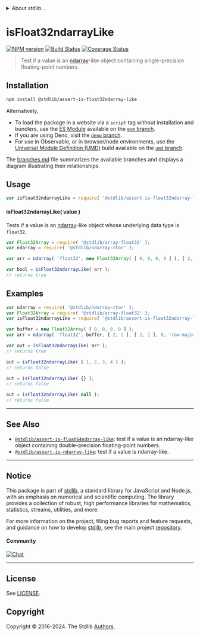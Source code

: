 <!--

@license Apache-2.0

Copyright (c) 2020 The Stdlib Authors.

Licensed under the Apache License, Version 2.0 (the "License");
you may not use this file except in compliance with the License.
You may obtain a copy of the License at

   http://www.apache.org/licenses/LICENSE-2.0

Unless required by applicable law or agreed to in writing, software
distributed under the License is distributed on an "AS IS" BASIS,
WITHOUT WARRANTIES OR CONDITIONS OF ANY KIND, either express or implied.
See the License for the specific language governing permissions and
limitations under the License.

-->


<details>
  <summary>
    About stdlib...
  </summary>
  <p>We believe in a future in which the web is a preferred environment for numerical computation. To help realize this future, we've built stdlib. stdlib is a standard library, with an emphasis on numerical and scientific computation, written in JavaScript (and C) for execution in browsers and in Node.js.</p>
  <p>The library is fully decomposable, being architected in such a way that you can swap out and mix and match APIs and functionality to cater to your exact preferences and use cases.</p>
  <p>When you use stdlib, you can be absolutely certain that you are using the most thorough, rigorous, well-written, studied, documented, tested, measured, and high-quality code out there.</p>
  <p>To join us in bringing numerical computing to the web, get started by checking us out on <a href="https://github.com/stdlib-js/stdlib">GitHub</a>, and please consider <a href="https://opencollective.com/stdlib">financially supporting stdlib</a>. We greatly appreciate your continued support!</p>
</details>

# isFloat32ndarrayLike

[![NPM version][npm-image]][npm-url] [![Build Status][test-image]][test-url] [![Coverage Status][coverage-image]][coverage-url] <!-- [![dependencies][dependencies-image]][dependencies-url] -->

> Test if a value is an [ndarray][@stdlib/ndarray/ctor]-like object containing single-precision floating-point numbers.

<section class="installation">

## Installation

```bash
npm install @stdlib/assert-is-float32ndarray-like
```

Alternatively,

-   To load the package in a website via a `script` tag without installation and bundlers, use the [ES Module][es-module] available on the [`esm` branch][esm-url].
-   If you are using Deno, visit the [`deno` branch][deno-url].
-   For use in Observable, or in browser/node environments, use the [Universal Module Definition (UMD)][umd] build available on the [`umd` branch][umd-url].

The [branches.md][branches-url] file summarizes the available branches and displays a diagram illustrating their relationships.

</section>

<section class="usage">

## Usage

```javascript
var isFloat32ndarrayLike = require( '@stdlib/assert-is-float32ndarray-like' );
```

#### isFloat32ndarrayLike( value )

Tests if a value is an [ndarray][@stdlib/ndarray/ctor]-like object whose underlying data type is `float32`.

```javascript
var Float32Array = require( '@stdlib/array-float32' );
var ndarray = require( '@stdlib/ndarray-ctor' );

var arr = ndarray( 'float32', new Float32Array( [ 0, 0, 0, 0 ] ), [ 2, 2 ], [ 2, 1 ], 0, 'row-major' );

var bool = isFloat32ndarrayLike( arr );
// returns true
```

</section>

<!-- /.usage -->

<section class="examples">

## Examples

<!-- eslint no-undef: "error" -->

```javascript
var ndarray = require( '@stdlib/ndarray-ctor' );
var Float32Array = require( '@stdlib/array-float32' );
var isFloat32ndarrayLike = require( '@stdlib/assert-is-float32ndarray-like' );

var buffer = new Float32Array( [ 0, 0, 0, 0 ] );
var arr = ndarray( 'float32', buffer, [ 2, 2 ], [ 2, 1 ], 0, 'row-major' );

var out = isFloat32ndarrayLike( arr );
// returns true

out = isFloat32ndarrayLike( [ 1, 2, 3, 4 ] );
// returns false

out = isFloat32ndarrayLike( {} );
// returns false

out = isFloat32ndarrayLike( null );
// returns false
```

</section>

<!-- /.examples -->

<!-- Section for related `stdlib` packages. Do not manually edit this section, as it is automatically populated. -->

<section class="related">

* * *

## See Also

-   <span class="package-name">[`@stdlib/assert-is-float64ndarray-like`][@stdlib/assert/is-float64ndarray-like]</span><span class="delimiter">: </span><span class="description">test if a value is an ndarray-like object containing double-precision floating-point numbers.</span>
-   <span class="package-name">[`@stdlib/assert-is-ndarray-like`][@stdlib/assert/is-ndarray-like]</span><span class="delimiter">: </span><span class="description">test if a value is ndarray-like.</span>

</section>

<!-- /.related -->

<!-- Section for all links. Make sure to keep an empty line after the `section` element and another before the `/section` close. -->


<section class="main-repo" >

* * *

## Notice

This package is part of [stdlib][stdlib], a standard library for JavaScript and Node.js, with an emphasis on numerical and scientific computing. The library provides a collection of robust, high performance libraries for mathematics, statistics, streams, utilities, and more.

For more information on the project, filing bug reports and feature requests, and guidance on how to develop [stdlib][stdlib], see the main project [repository][stdlib].

#### Community

[![Chat][chat-image]][chat-url]

---

## License

See [LICENSE][stdlib-license].


## Copyright

Copyright &copy; 2016-2024. The Stdlib [Authors][stdlib-authors].

</section>

<!-- /.stdlib -->

<!-- Section for all links. Make sure to keep an empty line after the `section` element and another before the `/section` close. -->

<section class="links">

[npm-image]: http://img.shields.io/npm/v/@stdlib/assert-is-float32ndarray-like.svg
[npm-url]: https://npmjs.org/package/@stdlib/assert-is-float32ndarray-like

[test-image]: https://github.com/stdlib-js/assert-is-float32ndarray-like/actions/workflows/test.yml/badge.svg?branch=main
[test-url]: https://github.com/stdlib-js/assert-is-float32ndarray-like/actions/workflows/test.yml?query=branch:main

[coverage-image]: https://img.shields.io/codecov/c/github/stdlib-js/assert-is-float32ndarray-like/main.svg
[coverage-url]: https://codecov.io/github/stdlib-js/assert-is-float32ndarray-like?branch=main

<!--

[dependencies-image]: https://img.shields.io/david/stdlib-js/assert-is-float32ndarray-like.svg
[dependencies-url]: https://david-dm.org/stdlib-js/assert-is-float32ndarray-like/main

-->

[chat-image]: https://img.shields.io/gitter/room/stdlib-js/stdlib.svg
[chat-url]: https://app.gitter.im/#/room/#stdlib-js_stdlib:gitter.im

[stdlib]: https://github.com/stdlib-js/stdlib

[stdlib-authors]: https://github.com/stdlib-js/stdlib/graphs/contributors

[umd]: https://github.com/umdjs/umd
[es-module]: https://developer.mozilla.org/en-US/docs/Web/JavaScript/Guide/Modules

[deno-url]: https://github.com/stdlib-js/assert-is-float32ndarray-like/tree/deno
[umd-url]: https://github.com/stdlib-js/assert-is-float32ndarray-like/tree/umd
[esm-url]: https://github.com/stdlib-js/assert-is-float32ndarray-like/tree/esm
[branches-url]: https://github.com/stdlib-js/assert-is-float32ndarray-like/blob/main/branches.md

[stdlib-license]: https://raw.githubusercontent.com/stdlib-js/assert-is-float32ndarray-like/main/LICENSE

[@stdlib/ndarray/ctor]: https://github.com/stdlib-js/ndarray-ctor

<!-- <related-links> -->

[@stdlib/assert/is-float64ndarray-like]: https://github.com/stdlib-js/assert-is-float64ndarray-like

[@stdlib/assert/is-ndarray-like]: https://github.com/stdlib-js/assert-is-ndarray-like

<!-- </related-links> -->

</section>

<!-- /.links -->
